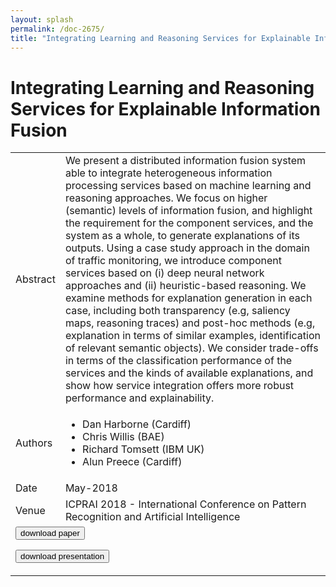 ```yaml
---
layout: splash
permalink: /doc-2675/
title: "Integrating Learning and Reasoning Services for Explainable Information Fusion"
---
```


# Integrating Learning and Reasoning Services for Explainable Information Fusion

<table>
    <tbody>
    <tr>
        <td>Abstract</td>
        <td>We present a distributed information fusion system able to integrate heterogeneous information processing services based on machine learning and reasoning approaches. We focus on higher (semantic) levels of information fusion, and highlight the requirement for the component services, and the system as a whole, to generate explanations of its outputs. Using a case study approach in the domain of traffic monitoring, we introduce component services based on (i) deep neural network approaches and (ii) heuristic-based reasoning. We examine methods for explanation generation in each case, including both transparency (e.g, saliency maps, reasoning traces) and post-hoc methods (e.g, explanation in terms of similar examples, identification of relevant semantic objects). We consider trade-offs in terms of the classification performance of the services and the kinds of available explanations, and show how service integration offers more robust performance and explainability.</td>
    </tr>
    <tr>
        <td>Authors</td>
        <td>
            <ul>
                <li>Dan Harborne (Cardiff)</li>
                <li>Chris Willis (BAE)</li>
                <li>Richard Tomsett (IBM UK)</li>
                <li>Alun Preece (Cardiff)</li>
            </ul>
        </td>
    </tr>
    <tr>
        <td>Date</td>
        <td>May-2018</td>
    </tr>
    <tr>
        <td>Venue</td>
        <td>ICPRAI 2018 - International Conference on Pattern Recognition and Artificial Intelligence</td>
    </tr>
        <tr>
            <td colspan="2">
                <form method="get" action="https://dais-ita.org/sites/default/files/1886_paper.pdf">
                    <button type="submit">download paper</button>
                </form>
                <form method="get" action="https://dais-ita.org/sites/default/files/1886_slides.pdf">
                    <button type="submit">download presentation</button>
                </form>
            </td>
        </tr>
    </tbody>
</table>
